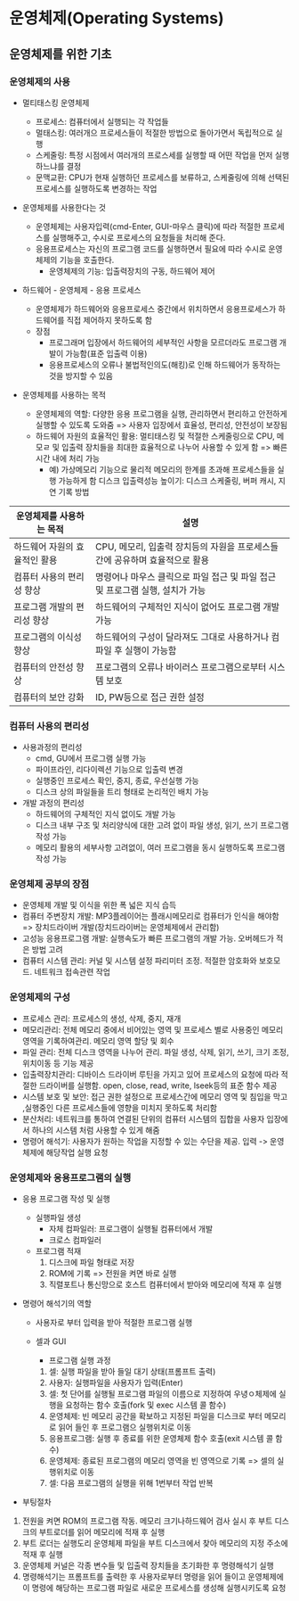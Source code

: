 # 운영체제(Operating Systems)

## 운영체제를 위한 기초

### 운영체제의 사용

- 멀티태스킹 운영체제
  - 프로세스: 컴퓨터에서 실행되는 각 작업들
  - 멀태스킹: 여러개으 프로세스들이 적절한 방법으로 돌아가면서 독립적으로 실행
  - 스케줄링: 특정 시점에서 여러개의 프로스세를 실행할 때 어떤 작업을 먼저 실행하느냐를 결정
  - 문맥교환: CPU가 현재 실행하던 프로세스를 보류하고, 스케줄링에 의해 선택된 프로세스를 실행하도록 변경하는 작업

- 운영체제를 사용한다는 것
  - 운영체제는 사용자입력(cmd-Enter, GUI-마우스 클릭)에 따라 적절한 프로세스를 실행해주고, 수시로 프로세스의 요청들을 처리해 준다.
  - 응용프로세스는 자신의 프로그램 코드를 실행하면서 필요에 따라 수시로 운영체제의 기능을 호출한다.
    - 운영체제의 기능: 입출력장치의 구동, 하드웨어 제어
- 하드웨어 - 운영체제 - 응용 프로세스
  - 운영체제가 하드웨어와 응용프로세스 중간에서 위치하면서 응용프로세스가 하드웨어를 직접 제어하지 못하도록 함
  - 장점
    - 프로그래머 입장에서 하드웨어의 세부적인 사항을 모르더라도 프로그램 개발이 가능함(표준 입출력 이용)
    - 응용프로세스의 오류나 불법적인의도(해킹)로 인해 하드웨어가 동작하는 것을 방지할 수 있음
- 운영체제를 사용하는 목적
  - 운영체제의 역할: 다양한 응용 프로그램을 실행, 관리하면서 편리하고 안전하게 실행할 수 있도록 도와줌 => 사용자 입장에서 효율성, 편리성, 안전성이 보장됨
  - 하드웨어 자원의 효율적인 활용: 멀티태스킹 및 적절한 스케줄링으로 CPU, 메모ㄹ 및 입출력 장치들을 최대한 효율적으로 나누어 사용할 수 있게 함 => 빠른 시간 내에 처리 가능
    - 예)
      가상메모리 기능으로 물리적 메모리의 한계를 초과해 프로세스들을 실행 가능하게 함
      디스크 입출력성능 높이기: 디스크 스케줄링, 버퍼 캐시, 지연 기록 방법

| 운영체제를 사용하는 목적      | 설명                                                         |
| ----------------------------- | ------------------------------------------------------------ |
| 하드웨어 자원의 효율적인 활용 | CPU, 메모리, 입출력 장치등의 자원을 프로세스들간에 공유하며 효율적으로 활용 |
| 컴퓨터 사용의 편리성 향상     | 명령어나 마우스 클릭으로 파일 접근 및 파일 접근 및 프로그램 실행, 설치가 가능 |
| 프로그램 개발의 편리성 향상   | 하드웨어의 구체적인 지식이 없어도 프로그램 개발 가능         |
| 프로그램의 이식성 향상        | 하드웨어의 구성이 달라져도 그대로 사용하거나 컴파일 후 실행이 가능함 |
| 컴퓨터의 안전성 향상          | 프로그램의 오류나 바이러스 프로그램으로부터 시스템 보호      |
| 컴퓨터의 보안 강화            | ID, PW등으로 접근 권한 설정                                  |



### 컴퓨터 사용의 편리성

- 사용과정의 편리성
  - cmd, GU에서 프로그램 실행 가능
  - 파이프라인, 리다이렉션 기능으로 입출력 변경
  - 실행중인 프로세스 확인, 중지, 종료, 우선실행 가능
  - 디스크 상의 파일들을 트리 형태로 논리적인 배치 가능
- 개발 과정의 편리성
  - 하드웨어의 구체적인 지식 없이도 개발 가능
  - 디스크 내부 구조 및 처리양식에 대한 고려 없이 파일 생성, 읽기, 쓰기 프로그램 작성 가능
  - 메모리 활용의 세부사항 고려없이, 여러 프로그램을 동시 실행하도록 프로그램 작성 가능



### 운영체제 공부의 장점

- 운영체제 개발 및 이식을 위한 폭 넓은 지식 습득
- 컴퓨터 주변장치 개발: MP3플레이어는 플래시메모리로 컴퓨터가 인식을 해야함 => 장치드라이버 개발(장치드라이버는 운영체제에서 관리함)
- 고성능 응용프로그램 개발: 실행속도가 빠른 프로그램의 개발 가능. 오버헤드가 적은 방법 고려
- 컴퓨터 시스템 관리: 커널 및 시스템 설정 파리미터 조정. 적절한 암호화와 보호모드. 네트워크 접속관련 작업



### 운영체제의 구성

- 프로세스 관리: 프로세스의 생성, 삭제, 중지, 재개
- 메모리관리: 전체 메모리 중에서 비어있는 영역 및 프로세스 별로 사용중인 메모리 영역을 기록하여관리. 메모리 영역 할당 및 회수
- 파일 관리: 전체 디스크 영역을 나누어 관리. 파일 생성, 삭제, 읽기, 쓰기, 크기 조정, 위치이동 등 기능 제공
- 입출력장치관리: 디바이스 드라이버 루틴을 가지고 있어 프로세스의 요청에 따라 적절한 드라이버를 실행함. open, close, read, write, lseek등의 표준 함수 제공
- 시스템 보호 및 보안: 접근 권한 설정으로 프로세스간에 메모리 영역 및 침입을 막고 ,실행중인 다른 프로세스들에 영향을 미치지 못하도록 처리함
- 분산처리: 네트워크를 통하여 연결된 단위의 컴퓨터 시스템의 집합을 사용자 입장에서 하나의 시스템 처럼 사용할 수 있게 해줌
- 명령어 해석기: 사용자가 원하는 작업을 지정할 수 있는 수단을 제공. 입력 -> 운영체제에 해당작업 실행 요청



### 운영체제와 응용프로그램의 실행

- 응용 프로그램 작성 및 실행

  - 실행파일 생성
    - 자체 컴파일러: 프로그램이 실행될 컴퓨터에서 개발
    - 크로스 컴파일러
  - 프로그램 적재
    1. 디스크에 파일 형태로 저장
    2. ROM에 기록 => 전원을 켜면 바로 실행
    3. 직렬포트나 통신망으로 호스트 컴퓨터에서 받아와 메모리에 적재 후 실행

- 명령어 해석기의 역할

  - 사용자로 부터 입력을 받아 적절한 프로그램 실행

  - 셀과 GUI

    - 프로그램 실행 과정

    1. 셀: 실행 파일을 받아 들일 대기 상태(프롬프트 출력)
    2. 사용자: 실행파일을 사용자가 입력(Enter)
    3. 셀: 첫 단어를 실행될 프로그램 파일의 이름으로 지정하여 우녕ㅇ체제에 실행을 요청하는 함수 호출(fork 및 exec 시스템 콜 함수)
    4. 운영체제: 빈 메모리 공간을 확보하고 지정된 파일을 디스크로 부터 메모리로 읽어 들인 후 프로그램으 실행위치로 이동
    5. 응용프로그램: 실행 후 종료를 위한 운영체제 함수 호출(exit 시스템 콜 함수)
    6. 운영체제: 종료된 프로그램의 메모리 영역을 빈 영역으로 기록 => 셀의 실행위치로 이동
    7. 셀: 다음 프로그램의 실행을 위해 1번부터 작업 반복

- 부팅절차

1. 전원을 켜면 ROM의 프로그램 작동.
   메모리 크기나하드웨어 검사 실시 후 부트 디스크의 부트로더를 읽어 메모리에 적재 후 실행
2. 부트 로더는 실행도리 운영체제 파일을 부트 디스크에서 찾아 메모리의 지정 주소에 적재 후 실행
3. 운영체제 커널은 각종 변수들 및 입출력 장치들을 초기화한 후 명령해석기 실행
4. 명령해석기는 프롬프트를 출력한 후 사용자로부터 명령을 읽어 들이고 운영체제에 이 명령에 해당하는 프로그램 파일로 새로운 프로세스를 생성해 실행시키도록 요청

